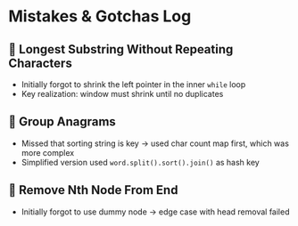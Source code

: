 # Mistakes & Gotchas Log

## 🧠 Longest Substring Without Repeating Characters
- Initially forgot to shrink the left pointer in the inner `while` loop
- Key realization: window must shrink until no duplicates

## 📌 Group Anagrams
- Missed that sorting string is key → used char count map first, which was more complex
- Simplified version used `word.split().sort().join()` as hash key

## 🔄 Remove Nth Node From End
- Initially forgot to use dummy node → edge case with head removal failed
